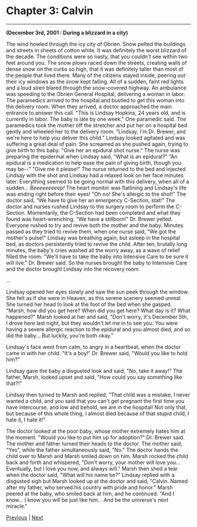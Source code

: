 # Chapter 3: Calvin 
---

**(December 3rd, 2001 : During a blizzard in a city)**

The wind howled through the icy city of Obrien. Snow pelted the buildings and streets in sheets of cotton white. It was definitely the worst blizzard of the decade. The conditions were so nasty, that you couldn't see within two feet around you. The snow plows raced down the streets, creating walls of dense snow on the curbs so high, that it was definitely taller than most of the people that lived there. Many of the citizens stayed inside, peering out their icy windows as the snow kept falling. All of a sudden, faint red lights and a loud siren blared through the snow-covered highway. An ambulance was speeding to the Obrien General Hospital, delivering a woman in labor. The paramedics arrived to the hospital and bustled to get this woman into the delivery room. When they arrived, a doctor approached the main entrance to answer this call. "This is Lindsay Hopkins, 24 years old, and is currently in labor. The baby is late by one week." One paramedic said.
The paramedics took the mother off the stretcher and put her on a hospital bed gently and wheeled her to the delivery room. "Lindsay, I'm Dr. Brewer, and we're here to help you deliver this child."
Lindsay looked agitated and was suffering a great deal of pain. She screamed as she pushed again, trying to give birth to this baby. "Give her an epidural shot nurse." The nurse was preparing the epidermal when Lindsay said, "What is an epidural?"
"An epidural is a medication to help ease the pain of giving birth, though you may be--"
"Give me it please!"
The nurse returned to the bed and injected Lindsay with the shot and Lindsay had a relaxed look on her face minutes later. Everything seemed to be going normal with this delivery, when all of a sudden... *Beeeeeeeeep!*
The heart monitor was flatlining and Lindsay's life was ending right before their eyes! "Oh no! She's allergic to the shot!" The doctor said, "We have to give her an emergency C-Section, stat!"
The doctor and nurses rushed Lindsay to the surgery room to perform the C-Section.
Momentarily, the C-Section had been completed and what they found was heart-wrenching. "We have a stillborn!" Dr. Brewer yelled.
Everyone rushed to try and revive both the mother and the baby. Minutes passed as they tried to revive them, when one nurse said, "We got the mother's pulse!"
Lindsay was breathing again, but asleep in the hospital bed, as doctors persistently tried to revive the child.
After ten, brutally long minutes, the baby's cries washed all the worry away, as a wave of relief filled the room. "We'll have to take the baby into Intensive Care to be sure it will live." Dr. Brewer said. So the nurses brought the baby to Intensive Care and the doctor brought Lindsay into the recovery room.

...

Lindsay opened her eyes slowly and saw the sun peek through the window. She felt as if she were in Heaven, as this serene scenery seemed unreal. She turned her head to look at the foot of the bed when she gasped. "Marsh, how did you get here? When did you get here? What day is it? What happened?"
Marsh looked at her and said, "Don't worry, it's December 5th, I drove here last night, but they wouldn't let me in to see you. You were having a severe allergic reaction to the epidural and you almost died, and so did the baby... But luckily, you're both okay."

Lindsay's face went from calm, to angry in a heartbeat, when the doctor came in with her child. "It's a boy!" Dr. Brewer said, "Would you like to hold him?"

Lindsay gave the baby a disgusted look and said, "No, take it away!"
The father, Marsh, looked upset and said, "How could you say something like that?!"

Lindsay then turned to Marsh and replied, "That child was a mistake, I never wanted a child, and you said that you can't get pregnant the first time you have intercourse, and low and behold, we are in the hospital! Not only that, but because of this whole thing, I almost died because of that stupid child, I hate it, I hate it!"

The doctor looked at the poor baby, whose mother extremely hates him at the moment. "Would you like to put him up for adoption?" Dr. Brewer said. The mother and father turned their heads to the doctor. The mother said, "Yes", while the father simultaneously said, "No."
The doctor hands the child over to Marsh and Marsh smiled down on him.
Marsh rocked the child back and forth and whispered, "Don't worry, your mother will love you... Eventually, but I love you now, and always will." Marsh then shed a tear when the doctor said, "What will his name be?"
Lindsay replied with a disgusted sigh but Marsh looked up at the doctor and said, "Calvin. Named after my father, who served his country with pride and honor." Marsh peered at the baby, who smiled back at him, and he continued. "And I know... I know you will be just like him... And be the universe's next miracle."


[Previous](https://lemurkolachnik.github.io/Legend-of-Lemur/pages/tmsol_chapters/2) | [Next](https://lemurkolachnik.github.io/Legend-of-Lemur/pages/tmsol_chapters/4)
